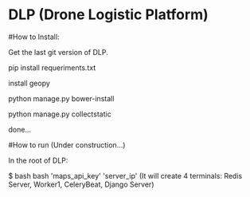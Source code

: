 # DLP (Drone Logistic Platform)

#How to Install:

Get the last git version of DLP.

pip install requeriments.txt

install geopy

python manage.py bower-install

python manage.py collectstatic

done...



#How to run (Under construction...)

In the root of DLP:

$ bash bash 'maps_api_key' 'server_ip' (It will create 4 terminals: Redis Server, Worker1, CeleryBeat, Django Server)
